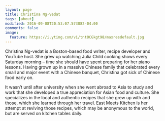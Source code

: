 ```yaml
---
layout: page
title: Christina Ng-Vedat
tags: [about]
modified: 2016-09-08T20:53:07.573882-04:00
comments: false
image:
  feature: https://i.ytimg.com/vi/tntOCGkgt98/maxresdefault.jpg
---
```


Christina Ng-vedat is a Boston-based food writer, recipe developer and YouTube host.  She grew up watching Julia Child cooking shows every Saturday morning – time she should have spent preparing for her piano lessons.  Having grown up in a massive Chinese family that celebrated every small and major event with a Chinese banquet, Christina got sick of Chinese food early on.

It wasn’t until after university when she went abroad to Asia to study and work that she developed a true appreciation for Asian food and culture.  She specializes in the local and authentic recipes that she grew up with and those, which she learned through her travel. East Meets Kitchen is her attempt at reviving those recipes, which may be anonymous to the world, but are served on kitchen tables daily.
